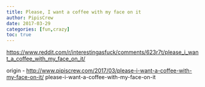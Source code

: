 ```yaml
---
title: Please, I want a coffee with my face on it
author: PipisCrew
date: 2017-03-29
categories: [fun,crazy]
toc: true
---
```


https://www.reddit.com/r/interestingasfuck/comments/623r7t/please_i_want_a_coffee_with_my_face_on_it/

origin - http://www.pipiscrew.com/2017/03/please-i-want-a-coffee-with-my-face-on-it/ please-i-want-a-coffee-with-my-face-on-it